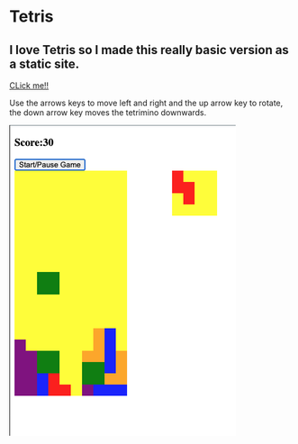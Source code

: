 # Tetris

## I love Tetris so I made this really basic version as a static site.

[CLick me!!](https://tetris.jakesiney.com)

Use the arrows keys to move left and right and the up arrow key to rotate, the down arrow key moves the tetrimino downwards.

![screenshot](screenshot.png)